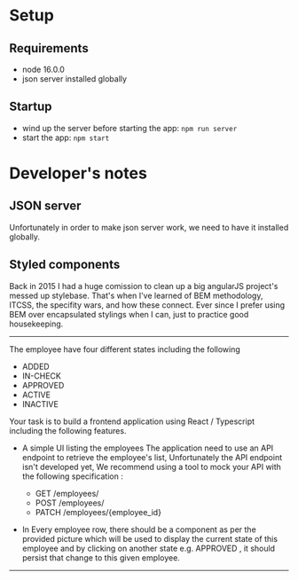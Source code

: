 # Setup

## Requirements
- node 16.0.0
- json server installed globally

## Startup
- wind up the server before starting the app: `npm run server`
- start the app: `npm start`

# Developer's notes

## JSON server

Unfortunately in order to make json server work, we need to have it installed globally.

## Styled components

Back in 2015 I had a huge comission to clean up a big angularJS project's messed up stylebase.
That's when I've learned of BEM methodology, ITCSS, the specifity wars, and how these connect.
Ever since I prefer using BEM over encapsulated stylings when I can, just to practice good housekeeping.

---------------------------------------------------------------------------------------------------------

The employee have four different states including the following
- ADDED
- IN-CHECK
- APPROVED
- ACTIVE
- INACTIVE

Your task is to build a frontend application using React / Typescript including the following features.

- A simple UI listing the employees
  The application need to use an API endpoint to retrieve the employee's list, Unfortunately the API endpoint isn't developed yet, We recommend using a tool to mock your API with the following specification :
  - GET /employees/
  - POST /employees/
  - PATCH /employees/{employee_id}

- In Every employee row, there should be a component as per the provided picture which will be used to display the current state of this employee and by clicking on another state e.g. APPROVED , it should persist that change to this given employee.
---------------------------------------------------------------------------------------------------------
